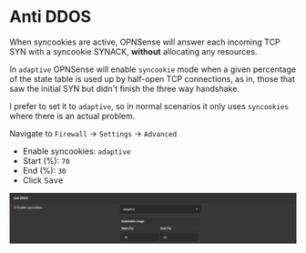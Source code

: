 # Anti DDOS

When syncookies are active, OPNSense will answer each incoming TCP SYN with a syncookie SYNACK,
**without** allocating any resources.

In `adaptive` OPNSense will enable `syncookie` mode when a given percentage of the state table
is used up by half-open TCP connections, as in, those that saw the initial SYN but didn't finish
the three way handshake.

I prefer to set it to `adaptive`, so in normal scenarios it only uses `syncookies` where there
is an actual problem.

Navigate to `Firewall` -> `Settings` -> `Advanced`

- Enable syncookies: `adaptive`
- Start (%): `70`
- End (%): `30`
- Click <kbd>Save</kbd>

![anti-ddos](img/anti-ddos.png)
